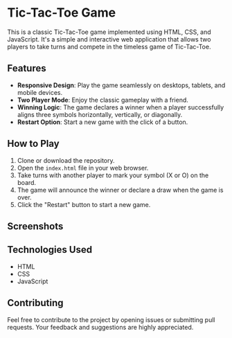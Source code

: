 # Tic-Tac-Toe Game

This is a classic Tic-Tac-Toe game implemented using HTML, CSS, and JavaScript. It's a simple and interactive web application that allows two players to take turns and compete in the timeless game of Tic-Tac-Toe.

## Features

- **Responsive Design**: Play the game seamlessly on desktops, tablets, and mobile devices.
- **Two Player Mode**: Enjoy the classic gameplay with a friend.
- **Winning Logic**: The game declares a winner when a player successfully aligns three symbols horizontally, vertically, or diagonally.
- **Restart Option**: Start a new game with the click of a button.

## How to Play

1. Clone or download the repository.
2. Open the `index.html` file in your web browser.
3. Take turns with another player to mark your symbol (X or O) on the board.
4. The game will announce the winner or declare a draw when the game is over.
5. Click the "Restart" button to start a new game.

## Screenshots



## Technologies Used

- HTML
- CSS
- JavaScript

## Contributing

Feel free to contribute to the project by opening issues or submitting pull requests. Your feedback and suggestions are highly appreciated.

